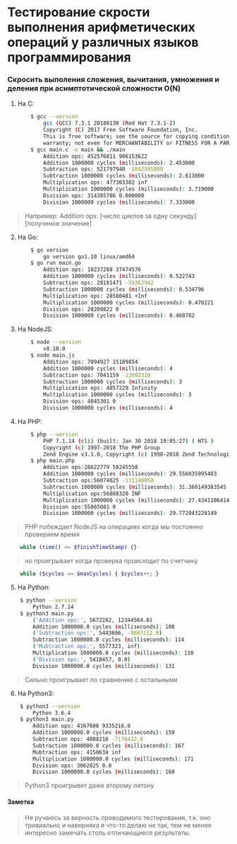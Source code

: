 # Тестирование скрости выполнения арифметических операций у различных языков программирования

### Скросить выполения сложения, вычитания, умножения и деления при асимптотической сложности O(N)

1. На C:

    ``` bash
        $ gcc --version
            gcc (GCC) 7.3.1 20180130 (Red Hat 7.3.1-2)
            Copyright (C) 2017 Free Software Foundation, Inc.
            This is free software; see the source for copying conditions.  There is NO
            warranty; not even for MERCHANTABILITY or FITNESS FOR A PARTICULAR PURPOSE.
        $ gcc main.c -o main && ./main
            Addition ops: 452576811 906153622
            Addition 1000000 cycles (milliseconds): 2.453000
            Subtraction ops: 521797940 -1042595880
            Subtraction 1000000 cycles (milliseconds): 2.613000
            Multiplication ops: 477303302 inf
            Multiplication 1000000 cycles (milliseconds): 3.719000
            Division ops: 314385786 0.000000
            Division 1000000 cycles (milliseconds): 7.333000
    ```
> Например: Addition ops: [число циклов за одну секунду] [полученое значение]
2. На Go:

    ``` bash
        $ go version
            go version go1.10 linux/amd64
        $ go run main.go
            Addition ops: 18237288 37474576
            Addition 1000000 cycles (milliseconds): 0.522743
            Subtraction ops: 28181471 -55362942
            Subtraction 1000000 cycles (milliseconds): 0.534796
            Multiplication ops: 28580481 +Inf
            Multiplication 1000000 cycles (milliseconds): 0.470221
            Division ops: 28209822 0
            Division 1000000 cycles (milliseconds): 0.468782
    ```
3. На NodeJS:

    ``` bash
        $ node --version
            v8.10.0
        $ node main.js
            Addition ops: 7094927 15189854
            Addition 1000000 cycles (milliseconds): 4
            Subtraction ops: 7041159 -13082318
            Subtraction 1000000 cycles (milliseconds): 3
            Multiplication ops: 4857229 Infinity
            Multiplication 1000000 cycles (milliseconds): 3
            Division ops: 4845301 0
            Division 1000000 cycles (milliseconds): 4
    ```

4. На PHP:

    ``` bash
        $ php --version
            PHP 7.1.14 (cli) (built: Jan 30 2018 19:05:27) ( NTS )
            Copyright (c) 1997-2018 The PHP Group
            Zend Engine v3.1.0, Copyright (c) 1998-2018 Zend Technologies
        $ php main.php
            Addition ops:28622779 58245558
            Addition 1000000 cycles (milliseconds): 29.556035995483
            Subtraction ops:56074025 -111148050
            Subtraction 1000000 cycles (milliseconds): 31.360149383545
            Multiplication ops:56888320 INF
            Multiplication 1000000 cycles (milliseconds): 27.434110641479
            Division ops:55865081 0
            Division 1000000 cycles (milliseconds): 29.772043228149
    ```
> PHP побеждает NodeJS на операциях когда мы постоянно проверяем время 
``` php
    while (time() <= $finishTimeStamp) {}
``` 
> но проигрывает когда проверка происходит по счетчику
``` php
    while ($cycles <= $maxCycles) { $cycles++; }
```

5. На Python:

``` bash
    $ python --version
        Python 2.7.14
    $ python3 main.py
        ('Addition ops:', 5672282, 12344564.0)
        Addition 1000000.0 cycles (milliseconds): 108
        ('Subtraction ops:', 5443606, -9887212.0)
        Subtraction 1000000.0 cycles (milliseconds): 114
        ('Mubtraction ops:', 5577323, inf)
        Multiplication 1000000.0 cycles (milliseconds): 110
        ('Division ops:', 5418457, 0.0)
        Division 1000000.0 cycles (milliseconds): 131
```
> Сильно проигрывает по сравнению с остальными

6. На Python3:

``` bash
    $ python3 --version
        Python 3.6.4
    $ python3 main.py
        Addition ops: 4167608 9335216.0
        Addition 1000000.0 cycles (milliseconds): 159
        Subtraction ops: 4088216 -7176432.0
        Subtraction 1000000.0 cycles (milliseconds): 167
        Mubtraction ops: 4150634 inf
        Multiplication 1000000.0 cycles (milliseconds): 171
        Division ops: 3062825 0.0
        Division 1000000.0 cycles (milliseconds): 168
```
> Python3 проигрывет даже второму питону

#### Заметка
> Не ручаюсь за верность проводимого тестирования, т.к. оно тривиально и наверняка я что-то делаю не так, тем не менее интересно замечать столь отличающиеся результаты.